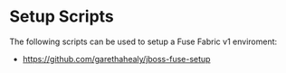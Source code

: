 # Setup Scripts
The following scripts can be used to setup a Fuse Fabric v1 enviroment:
- https://github.com/garethahealy/jboss-fuse-setup
